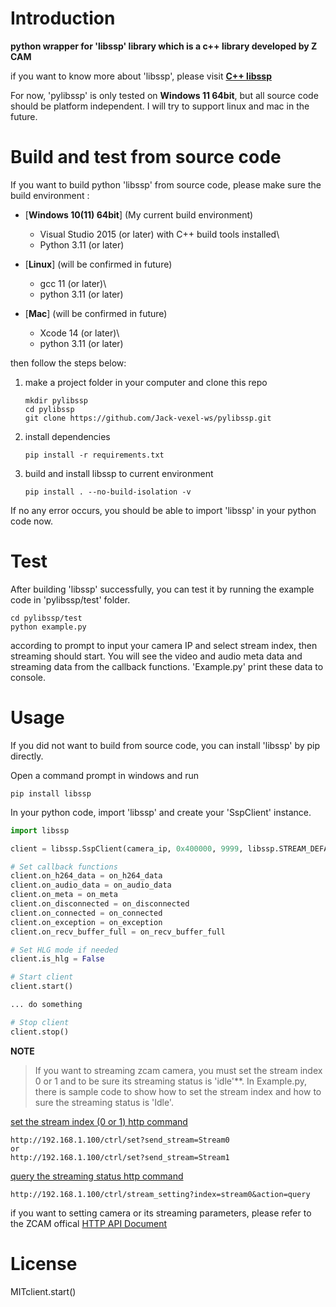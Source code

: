 # Introduction
**python wrapper for 'libssp' library which is a c++ library developed by Z CAM**

if you want to know more about 'libssp', please visit [**C++ libssp**](https://github.com/imaginevision/libssp)

For now, 'pylibssp' is only tested on **Windows 11 64bit**, but all source code should be platform independent. 
I will try to support linux and mac in the future.

# Build and test from source code

If you want to build python 'libssp' from source code, please make sure the build environment :

* [**Windows 10(11) 64bit**] (My current build environment)
  * Visual Studio 2015 (or later) with C++ build tools installed\
  * Python 3.11 (or later)

* [**Linux**] (will be confirmed in future)
  * gcc 11 (or later)\
  * python 3.11 (or later)

* [**Mac**] (will be confirmed in future)
  * Xcode 14 (or later)\
  * python 3.11 (or later)

then follow the steps below:

1. make a project folder in your computer and clone this repo
    ```shell
    mkdir pylibssp
    cd pylibssp
    git clone https://github.com/Jack-vexel-ws/pylibssp.git
    ```
2. install dependencies
    ```shell
    pip install -r requirements.txt
    ```
3. build and install libssp to current environment

    ```shell
    pip install . --no-build-isolation -v
    ```

If no any error occurs, you should be able to import 'libssp' in your python code now.

# Test

After building 'libssp' successfully, you can test it by running the example code in 'pylibssp/test' folder.

```shell
cd pylibssp/test
python example.py
```

according to prompt to input your camera IP and select stream index, then streaming should start. You will see the video and audio meta data and streaming data from the callback functions. 'Example.py' print these data to console.

# Usage

If you did not want to build from source code, you can install 'libssp' by pip directly.

Open a command prompt in windows and run
```shell
pip install libssp
```
In your python code, import 'libssp' and create your 'SspClient' instance.
```python
import libssp

client = libssp.SspClient(camera_ip, 0x400000, 9999, libssp.STREAM_DEFAULT)

# Set callback functions
client.on_h264_data = on_h264_data
client.on_audio_data = on_audio_data
client.on_meta = on_meta
client.on_disconnected = on_disconnected
client.on_connected = on_connected
client.on_exception = on_exception
client.on_recv_buffer_full = on_recv_buffer_full

# Set HLG mode if needed
client.is_hlg = False

# Start client
client.start()

... do something

# Stop client
client.stop()
```
**NOTE**
> If you want to streaming zcam camera, you must set the stream index 0 or 1 and to be sure its streaming status is 'idle'**. In Example.py, there is sample code to show how to set the stream index and how to sure the streaming status is 'Idle'.

[set the stream index (0 or 1) http command](https://github.com/imaginevision/Z-Camera-Doc/blob/master/E2/protocol/http/http.md#Network-streaming)
```
http://192.168.1.100/ctrl/set?send_stream=Stream0
or
http://192.168.1.100/ctrl/set?send_stream=Stream1
```
[query the streaming status http command](https://github.com/imaginevision/Z-Camera-Doc/blob/master/E2/protocol/http/http.md#Network-streaming)
```
http://192.168.1.100/ctrl/stream_setting?index=stream0&action=query
```
if you want to setting camera or its streaming parameters, please refer to the ZCAM offical [HTTP API Document](https://github.com/imaginevision/Z-Camera-Doc/blob/master/E2/protocol/http/http.md)

# License
MITclient.start()
